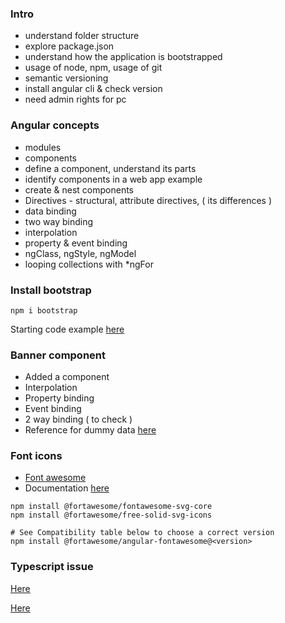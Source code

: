 ### Intro 

- understand folder structure
- explore package.json
- understand how the application is bootstrapped
- usage of node, npm, usage of git 
- semantic versioning
- install angular cli & check version
- need admin rights for pc

### Angular concepts 

- modules 
- components
- define a component, understand its parts
- identify components in a web app example
- create & nest components
- Directives - structural, attribute directives, ( its differences )
- data binding 
- two way binding 
- interpolation
- property & event binding
- ngClass, ngStyle, ngModel 
- looping collections with *ngFor
  
### Install bootstrap

`npm i bootstrap`

Starting code example [here](https://startbootstrap.com/previews/heroic-features)


### Banner component 

- Added a component
- Interpolation
- Property binding
- Event binding 
- 2 way binding ( to check )
- Reference for dummy data [here](https://dummyjson.com/products)

### Font icons

- [Font awesome](https://github.com/FortAwesome/angular-fontawesome)
- Documentation [here](https://www.npmjs.com/package/@fortawesome/angular-fontawesome)

```
npm install @fortawesome/fontawesome-svg-core
npm install @fortawesome/free-solid-svg-icons

# See Compatibility table below to choose a correct version
npm install @fortawesome/angular-fontawesome@<version>
```

### Typescript issue

[Here](https://stackoverflow.com/questions/63126067/class-is-using-angular-features-but-is-not-decorated-please-add-an-explicit-ang)

[Here](https://github.com/angular/vscode-ng-language-service/issues/1746)
